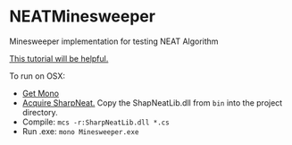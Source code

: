 # NEATMinesweeper
Minesweeper implementation for testing NEAT Algorithm

[This tutorial will be helpful.](http://www.nashcoding.com/2010/07/17/tutorial-evolving-neural-networks-with-sharpneat-2-part-1/)

To run on OSX:

- [Get Mono](http://www.mono-project.com/download/)
- [Acquire SharpNeat.](http://sharpneat.sourceforge.net//) Copy the ShapNeatLib.dll from `bin` into the project directory.
- Compile: `mcs -r:SharpNeatLib.dll *.cs`
- Run .exe: `mono Minesweeper.exe`
